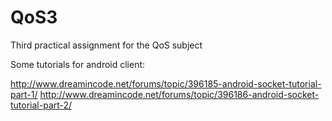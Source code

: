 # QoS3
Third practical assignment for the QoS subject

Some tutorials for android client:

http://www.dreamincode.net/forums/topic/396185-android-socket-tutorial-part-1/
http://www.dreamincode.net/forums/topic/396186-android-socket-tutorial-part-2/
